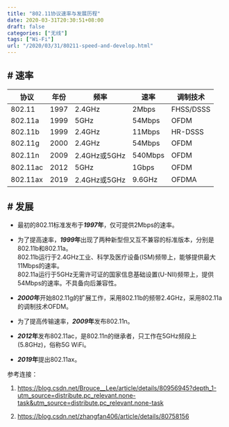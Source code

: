 ```yaml
---
title: "802.11协议速率与发展历程"
date: 2020-03-31T20:30:51+08:00
draft: false
categories: ["无线"]
tags: ["Wi-Fi"]
url: "/2020/03/31/80211-speed-and-develop.html"
---
```


## # 速率

| 协议     | 年份 | 频率         | 速率    | 调制技术  |
| -------- | ---- | ------------ | ------- | --------- |
| 802.11   | 1997 | 2.4GHz       | 2Mbps   | FHSS/DSSS |
| 802.11a  | 1999 | 5GHz         | 54Mbps  | OFDM      |
| 802.11b  | 1999 | 2.4GHz       | 11Mbps  | HR-DSSS   |
| 802.11g  | 2000 | 2.4GHz       | 54Mbps  | OFDM      |
| 802.11n  | 2009 | 2.4GHz或5GHz | 540Mbps | OFDM      |
| 802.11ac | 2012 | 5GHz         | 1Gbps   | OFDM      |
| 802.11ax | 2019 | 2.4GHz或5GHz | 9.6GHz  | OFDMA     |



## # 发展

- 最初的802.11标准发布于***1997*年**，仅可提供2Mbps的速率。

- 为了提高速率，***1999*年**出现了两种新型但又互不兼容的标准版本，分别是802.11b和802.11a。  
  802.11b运行于2.4GHz工业、科学及医疗设备(ISM)频带上，能够提供最大11Mbps的速率。  
  802.11a运行于5GHz无需许可证的国家信息基础设置(U-NII)频带上，提供54Mbps的速率。不具备向后兼容性。

- ***2000*年**开始802.11g的扩展工作，采用802.11b的频带2.4GHz，采用802.11a的调制技术OFDM。

- 为了提高传输速率，***2009*年**发布802.11n。

- ***2012*年**发布802.11ac，是802.11n的继承者，只工作在5GHz频段上(5.8GHz)，俗称5G WiFi。

- ***2019*年**提出802.11ax。





参考连接：

1. https://blog.csdn.net/Brouce__Lee/article/details/80956945?depth_1-utm_source=distribute.pc_relevant.none-task&utm_source=distribute.pc_relevant.none-task

2. https://blog.csdn.net/zhangfan406/article/details/80758156

